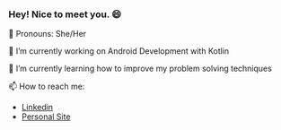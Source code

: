 ### Hey! Nice to meet you. :smile:

:raising_hand: Pronouns: She/Her

🔭 I’m currently working on Android Development with Kotlin

🌱 I’m currently learning how to improve my problem solving techniques

📫 How to reach me:
  - [Linkedin](https://www.linkedin.com/in/jamile-sousa-lima)
  - [Personal Site](https://www.jamile.dev)

<!--
**jamilelima/jamilelima** is a ✨ _special_ ✨ repository because its `README.md` (this file) appears on your GitHub profile.

Here are some ideas to get you started:

- 🔭 I’m currently working on ...
- 👯 I’m looking to collaborate on ...
- 🤔 I’m looking for help with ...
- 💬 Ask me about ...
-  ...

- ⚡ Fun fact: ...
-->
